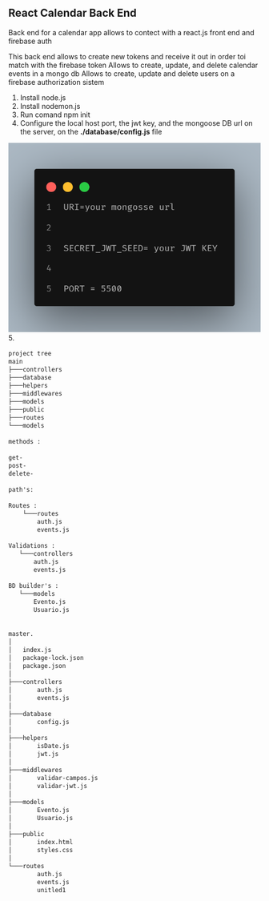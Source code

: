 ## React Calendar Back End
Back end for a calendar app allows to contect with a react.js front end and firebase auth 

This back end allows to create new tokens and receive it out in order toi match with the firebase token 
Allows to create, update, and delete calendar events in a mongo db
Allows to create, update and delete users on a firebase authorization sistem 

1. Install node.js 
2. Install nodemon.js
3. Run comand npm init 
4. Configure the local host port, the jwt key, and the mongoose DB url on the server, on the **./database/config.js** file  

![Config env variables](/assets/config_enviroment_variables.png)
5. 
``` 
project tree
main
├───controllers
├───database
├───helpers
├───middlewares
├───models
├───public
├───routes
└───models
 
methods :

get-
post-
delete-

path's:

Routes :
    └───routes
        auth.js
        events.js

Validations :
   └───controllers
       auth.js 
       events.js

BD builder's :
   └───models
       Evento.js
       Usuario.js


master.
│  
│   index.js
│   package-lock.json
│   package.json
│
├───controllers
│       auth.js
│       events.js
│
├───database
│       config.js
│
├───helpers
│       isDate.js
│       jwt.js
│
├───middlewares
│       validar-campos.js
│       validar-jwt.js
│
├───models
│       Evento.js
│       Usuario.js
│
├───public
│       index.html
│       styles.css
│
└───routes
        auth.js
        events.js
        unitled1
```
